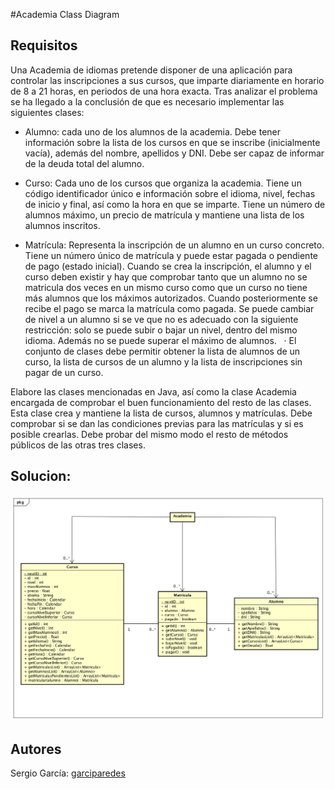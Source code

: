 #Academia Class Diagram

Requisitos
----
Una Academia de idiomas pretende disponer de una aplicación para controlar las inscripciones a sus cursos, que imparte diariamente en horario de 8 a 21 horas, en periodos de una hora exacta. Tras analizar el problema se ha llegado a la conclusión de que es necesario implementar las siguientes clases: 

* Alumno: cada uno de los alumnos de la academia. Debe tener información sobre la lista de los cursos en que se inscribe (inicialmente vacía), además del nombre, apellidos y DNI. Debe ser capaz de informar de la deuda total del alumno.

* Curso: Cada uno de los cursos que organiza la academia. Tiene un código identificador único e información sobre el idioma, nivel, fechas de inicio y final, así como la hora en que se imparte. Tiene un número de alumnos máximo, un precio de matrícula y mantiene una lista de los alumnos inscritos. 

* Matrícula: Representa la inscripción de un alumno en un curso concreto. Tiene un número único de matrícula y puede estar pagada o pendiente de pago (estado inicial).
Cuando se crea la inscripción, el alumno y el curso deben existir y hay que comprobar tanto que un alumno no se matricula dos veces en un mismo curso como que un curso no tiene más alumnos que los máximos autorizados.
Cuando posteriormente se recibe el pago se marca la matrícula como pagada.
Se puede cambiar de nivel a un alumno si se ve que no es adecuado con la siguiente restricción: solo se puede subir o bajar un nivel, dentro del mismo idioma. Además no se puede superar el máximo de alumnos.  
· El conjunto de clases debe permitir obtener la lista de alumnos de un curso, la lista de cursos de un alumno y la lista de inscripciones sin pagar de un curso.
 

Elabore las clases mencionadas en Java, así como la clase Academia encargada de comprobar el buen funcionamiento del resto de las clases. Esta clase crea y mantiene la lista de cursos, alumnos y matrículas. Debe comprobar si se dan las condiciones previas para las matrículas y si es posible crearlas. Debe probar del mismo modo el resto de métodos públicos de las otras tres clases.

Solucion:
----
<img src="Class Diagram-Academia.png" border="0" alt="DamasPythonGtk3"></a>


Autores
----
Sergio García: [garciparedes](https://github.com/garciparedes)
